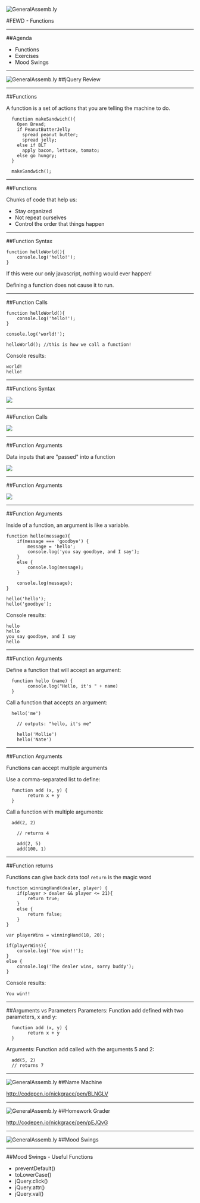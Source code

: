 ![GeneralAssemb.ly](../../img/icons/FEWD_Logo.png)

#FEWD - Functions

---

##Agenda

*	Functions
*	Exercises
*	Mood Swings

---

![GeneralAssemb.ly](../../img/icons/exercise_icon_md.png)
##jQuery Review

---

##Functions

A function is a set of actions that you are telling the machine to do.

```
  function makeSandwich(){
    Open Bread;
    if PeanutButterJelly
      spread peanut butter;
      spread jelly;
    else if BLT
      apply bacon, lettuce, tomato;
    else go hungry;
  }

  makeSandwich();
```

---

##Functions

Chunks of code that help us:

* Stay organized
* Not repeat ourselves
* Control the order that things happen

---

##Function Syntax

```
function helloWorld(){
	console.log('hello!');
}
```

If this were our only javascript, nothing would ever happen!

Defining a function does not cause it to run.

---

##Function Calls

```
function helloWorld(){
	console.log('hello!');
}

console.log('world!');

helloWorld(); //this is how we call a function!
```

Console results:
```
world!
hello!
```

---

##Functions Syntax

![](../../img/unit_2/functions_syntax.png)

---

##Function Calls

![](../../img/unit_2/function_calls.png)

---

##Function Arguments

Data inputs that are "passed" into a function

![](../../img/unit_2/argument_syntax.png)

---

##Function Arguments

![](../../img/unit_2/function_call_argument.png)

---

##Function Arguments

Inside of a function, an argument is like a variable.

```
function hello(message){
	if(message === 'goodbye') {
		message = 'hello';
		console.log('you say goodbye, and I say');
	}
	else {
		console.log(message);
	}

	console.log(message);
}

hello('hello');
hello('goodbye');
```

Console results:
```
hello
hello
you say goodbye, and I say
hello
```
---

##Function Arguments

Define a function that will accept an argument:
```
  function hello (name) {
  		console.log("Hello, it's " + name)
  }
```
Call a function that accepts an argument:
```
  hello('me')

	// outputs: "hello, it's me"

	hello('Mollie')
	hello('Nate')
```

---

##Function Arguments

Functions can accept multiple arguments

Use a comma-separated list to define:
```
  function add (x, y) {
  		return x + y
  }
```
Call a function with multiple arguments:
```
  add(2, 2)

	// returns 4

	add(2, 5)
	add(100, 1)
```
---

##Function returns

Functions can give back data too! `return` is the magic word

```
function winningHand(dealer, player) {
	if(player > dealer && player <= 21){
		return true;
	}
	else {
		return false;
	}
}

var playerWins = winningHand(18, 20);

if(playerWins){
	console.log('You win!!');
}
else {
	console.log('The dealer wins, sorry buddy');
}

```

Console results:
```
You win!!
```

---

##Arguments vs Parameters
Parameters:
Function add defined with two parameters, x and y:
```
  function add (x, y) {
  		return x + y
  }
```

Arguments:
Function add called with the arguments 5 and 2:
```
  add(5, 2)
  // returns 7
```

---

![GeneralAssemb.ly](../../img/icons/code_along.png)
##Name Machine

http://codepen.io/nickgrace/pen/BLNGLV

---

![GeneralAssemb.ly](../../img/icons/code_along.png)
##Homework Grader

http://codepen.io/nickgrace/pen/pEJQvG

---

![GeneralAssemb.ly](../../img/icons/exercise_icon_md.png)
##Mood Swings

---

##Mood Swings - Useful Functions

* preventDefault()
* toLowerCase()
* jQuery.click()
* jQuery.attr()
* jQuery.val()
